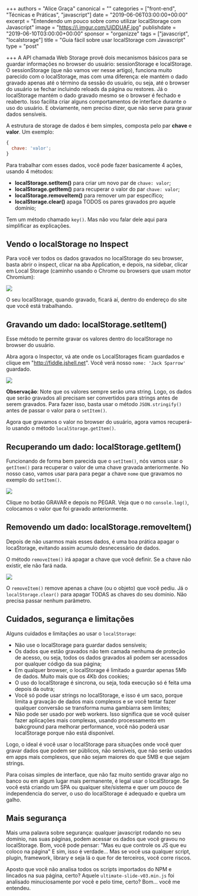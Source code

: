 +++
authors = "Alice Graça"
canonical = ""
categories = ["front-end", "Técnicas e Práticas", "javascript"]
date = "2019-06-06T03:00:00+00:00"
excerpt = "Entendendo um pouco sobre como utilizar localStorage com Javascript"
image = "https://i.imgur.com/UiDDUAF.jpg"
publishdate = "2019-06-10T03:00:00+00:00"
sponsor = "organizze"
tags = ["javascript", "localstorage"]
title = "Guia fácil sobre usar localStorage com Javascript"
type = "post"

+++
A API chamada Web Storage provê dois mecanismos básicos para se guardar informações no browser do usuário: sessionStorage e localStorage. O sessionStorage (que não vamos ver nesse artigo), funciona muito parecido com o localStorage, mas com uma diferença: ele mantém o dado gravado apenas até o término da sessão do usuário, ou seja, até o browser do usuário se fechar incluindo reloads da página ou restores. Já o localStorage mantém o dado gravado mesmo se o browser é fechado e reaberto. Isso facilita criar alguns comportamentos de interface durante o uso do usuário. E obviamente, nem preciso dizer, que não serve para gravar dados sensíveis.

A estrutura de storage de dados é bem simples, composta pelo par **chave** e **valor**. Um exemplo:

```javascript
{
  chave: 'valor';
}
```

Para trabalhar com esses dados, você pode fazer basicamente 4 ações, usando 4 métodos:

* **localStorage.setItem()** para criar um novo par de `chave: valor`;
* **localStorage.getItem()** para recuperar o valor do par `chave: valor`;
* **localStorage.removeItem()** para remover um par específico;
* **localStorage.clear()** apaga TODOS os pares gravados pro aquele domínio;

Tem um método chamado `key()`. Mas não vou falar dele aqui para simplificar as explicações.

## Vendo o localStorage no Inspect

Para você ver todos os dados gravados no localStorage do seu browser, basta abrir o inspect, clicar na aba Application, e depois, na sidebar, clicar em Local Storage (caminho usando o Chrome ou browsers que usam motor Chromium):

![](https://i.imgur.com/8hnl6ij.png)

O seu localStorage, quando gravado, ficará aí, dentro do endereço do site que você está trabalhando.

## Gravando um dado: localStorage.setItem()

Esse método te permite gravar os valores dentro do localStorage no browser do usuário.

<script async src="//jsfiddle.net/alicegraca/d8mpL7eq/1/embed/result,js/dark/"></script>

Abra agora o Inspector, vá ate onde os LocalStorages ficam guardados e clique em "http://fiddle.jshell.net". Você verá nosso `nome: 'Jack Sparrow'` guardado.

![](https://imgur.com/LuPwv7X.png)

**Observação**: Note que os valores sempre serão uma string. Logo, os dados que serão gravados ali precisam ser convertidos para strings antes de serem gravados. Para fazer isso, basta usar o método `JSON.stringify()` antes de passar o valor para o `setItem()`.

Agora que gravamos o valor no browser do usuário, agora vamos recuperá-lo usando o método `localStorage.getItem()`.

## Recuperando um dado: localStorage.getItem()

Funcionando de forma bem parecida que o `setItem()`, nós vamos usar o `getItem()` para recuperar o valor de uma chave gravada anteriormente. No nosso caso, vamos usar para para pegar a chave `nome` que gravamos no exemplo do `setItem()`.

![](https://imgur.com/9kdIv8A.gif)

<script async src="//jsfiddle.net/alicegraca/d8mpL7eq/11/embed/result,js/dark/"></script>

Clique no botão GRAVAR e depois no PEGAR. Veja que o no `console.log()`, colocamos o valor que foi gravado anteriormente.

## Removendo um dado: localStorage.removeItem()

Depois de não usarmos mais esses dados, é uma boa prática apagar o locaStorage, evitando assim acumulo desnecessário de dados.

O método `removeItem()` irá apagar a chave que você definir. Se a chave não existir, ele não fará nada.

![](https://i.imgur.com/PTL9pwi.gif)

<script async src="//jsfiddle.net/alicegraca/d8mpL7eq/15/embed/result,js/dark/"></script>

O `removeItem()` remove apenas a chave (ou o objeto) que você pediu. Já o `localStorage.clear()` para apagar TODAS as chaves do seu domínio. Não precisa passar nenhum parâmetro.

## Cuidados, segurança e limitações

Alguns cuidados e limitações ao usar o `localStorage`:

* Não use o localStorage para guardar dados sensíveis;
* Os dados que estão gravados não tem camada nenhuma de proteção de acesso, ou seja, todos os dados gravados ali podem ser acessados por qualquer código da sua página;
* Em qualquer browser, o localStorage é limitado a guardar apenas 5Mb de dados. Muito mais que os 4Kb dos cookies;
* O uso do localStorage é sincrona, ou seja, toda execução só é feita uma depois da outra;
* Você só pode usar strings no localStorage, e isso é um saco, porque limita a gravação de dados mais complexos e se você tentar fazer qualquer conversão se transforma numa gambiarra sem limites;
* Não pode ser usado por web workers. Isso significa que se você quiser fazer aplicações mais complexas, usando processamento em bakcground para melhorar performance, você não poderá usar localStorage porque não está disponível.

Logo, o ideal é você usar o localStorage para situações onde você quer gravar dados que podem ser públicos, não sensíveis, que não serão usados em apps mais complexos, que não sejam maiores do que 5MB e que sejam strings.

Para coisas simples de interface, que não faz muito sentido gravar algo no banco ou em algum lugar mais permanente, é legal usar o localStorage. Se você está criando um SPA ou qualquer site/sistema e quer um pouco de independencia do server, o uso do localStorage é adequado e quebra um galho.

## Mais segurança

Mais uma palavra sobre segurança: qualquer javascript rodando no seu domínio, nas suas páginas, podem acessar os dados que você gravou no localStorage. Bom, você pode pensar: "Mas eu que controle os JS que eu coloco na página" E sim, isso é verdade... Mas se você usa qualquer script, plugin, framework, library e seja lá o que for de terceiros, você corre riscos.

Aposto que você não analisa todos os scripts importados do NPM e lincados na sua página, certo? Aquele `ultimate-slide-v03.min.js` foi analisado minuciosamente por você e pelo time, certo? Bom... você me entendeu.